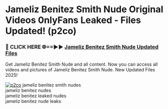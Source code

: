 # Jameliz Benitez Smith Nude Original Videos 0nlyFans Leaked - Files Updated! (p2co)

<h3>🔴 CLICK HERE 🌐==►► <a href="https://tinyurl.com/yrmya6cz" rel="nofollow">Jameliz Benitez Smith Nude Updated Files</a></h3>

Get Jameliz Benitez Smith Nude and all content. Now you can access all videos and pictures of Jameliz Benitez Smith Nude. New Updated Files 2025!

[![p2co](https://i.imgur.com/FMdXYCs.gif)](https://tinyurl.com/yrmya6cz)
jameliz benitez smith nudes<br>
jameliz benitez nudes<br>
jameliz benitez leaked nudes<br>
jameliz benitez nude leaks